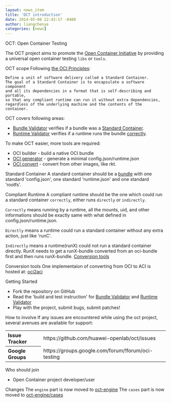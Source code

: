 ```yaml
---
layout: news_item
title: 'OCT introduction'
date: 2014-05-08 22:43:17 -0400
author: liangchenye
categories: [news]
---
```


 OCT: Open Container Testing

The OCT project aims to promote the [Open Container Initiative](http://www.opencontainers.org/) by providing a universal open container testing `libs` or `tools`.

 OCT scope
Following [the OCI Principles](https://github.com/opencontainers/specs): 
```
Define a unit of software delivery called a Standard Container. 
The goal of a Standard Container is to encapsulate a software component 
and all its dependencies in a format that is self-describing and portable, 
so that any compliant runtime can run it without extra dependencies, 
regardless of the underlying machine and the contents of the container.
```

OCT covers following areas:
- [Bundle Validator](tools/bundleValidator/README.md) verifies if a bundle was a [Standard Container](standard-container).
- [Runtime Validator](tools/runtimeValidator/README.md) verifies if a runtime runs the bundle [correctly](compliant-runtime).

To make OCT easier, more tools are required:
- OCI builder - build a native OCI bundle
- [OCI generator](tools/bundleValidator/README.md) - generate a minimal config.json/runtime.json
- [OCI convert](tools/oci-convert) - convert from other images, like rkt.

Standard Container
A standard container should be a [bundle](https://github.com/opencontainers/specs/blob/master/bundle.md) with one standard 'config.json', one standard 'runtime.json' and one standard 'rootfs'.

Compliant Runtime
A compliant runtime should be the one which could run a standard container `correctly`, either runs `directly` or `indirectly`.

`Correctly` means running by a runtime, all the mounts, uid, and other informations should be exactly same with what defined in config.json/runtime.json.

`Directly` means a runtime could run a standard container without any extra action, just like 'runC'.

`Indirectly` means a runtime(runX) could not run a standard container directly. RunX needs to get a runX-bundle converted from an oci-bundle first and then runs runX-bundle. [Conversion tools](conversion-tools)

Conversion tools
One implementaion of converting from OCI to ACI is hosted at: [oci2aci](https://github.com/huawei-openlab/oci2aci)

 Getting Started

- Fork the repository on GitHub
- Read the 'build and test instruction' for [Bundle Validator](tools/bundleValidator/README.md) and [Runtime Validator](tools/runtimeValidator/README.md)
- Play with the project, submit bugs, submit patches!

 How to involve
If any issues are encountered while using the oct project, several avenues are available for support:
<table>
<tr>
	<th align="left">
	Issue Tracker
	</th>
	<td>
	https://github.com/huawei-openlab/oct/issues
	</td>
</tr>
<tr>
	<th align="left">
	Google Groups
	</th>
	<td>
	https://groups.google.com/forum/!forum/oci-testing
	</td>
</tr>
</table>


 Who should join
- Open Container project developer/user

 Changes
The `engine` part is now moved to [oct-engine](https://github.com/huawei-openlab/oct-engine)
The `cases` part is now moved to [oct-engine/cases](https://github.com/huawei-openlab/oct-engine/cases)
